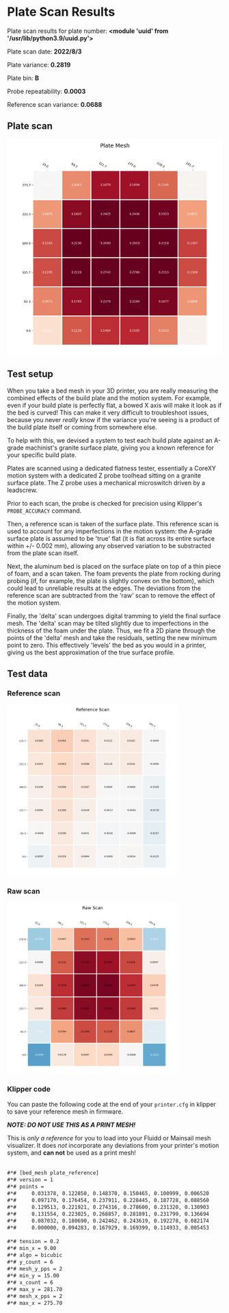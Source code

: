 # Plate Scan Results

Plate scan results for plate number: **<module 'uuid' from '/usr/lib/python3.9/uuid.py'>**

Plate scan date: **2022/8/3**

Plate variance: **0.2819**

Plate bin: **B**

Probe repeatability: **0.0003**

Reference scan variance: **0.0688**

## Plate scan

<img src="./mesh.png" width=800>


## Test setup

When you take a bed mesh in your 3D printer, you are really measuring the
combined effects of the build plate and the motion system. For example, even
if your build plate is perfectly flat, a bowed X axis will make it look as if
the bed is curved! This can make it very difficult to troubleshoot issues,
because you never *really* know if the variance you're seeing is a product of
the build plate itself or coming from somewhere else. 

To help with this, we devised a system to test each build plate against an
A-grade machinist's granite surface plate, giving you a known reference for
your specific build plate.

Plates are scanned using a dedicated flatness tester, essentially a CoreXY
motion system with a dedicated Z probe toolhead sitting on a granite surface
plate. The Z probe uses a mechanical microswitch driven by a leadscrew.

Prior to each scan, the probe is checked for precision using Klipper's
`PROBE_ACCURACY` command.

Then, a reference scan is taken of the surface plate. This reference scan is
used to account for any imperfections in the motion system: the A-grade
surface plate is assumed to be 'true' flat (it is flat across its entire
surface within +/- 0.002 mm), allowing any observed variation to be
substracted from the plate scan itself.

Next, the aluminum bed is placed on the surface plate on top of a thin piece
of foam, and a scan taken. The foam prevents the plate from rocking during
probing (if, for example, the plate is slightly convex on the bottom), which
could lead to unreliable results at the edges. The deviations from the
reference scan are subtracted from the 'raw' scan to remove the effect of the
motion system.

Finally, the 'delta' scan undergoes digital tramming to yield the final
surface mesh. The 'delta' scan may be tilted slightly due to imperfections in
the thickness of the foam under the plate. Thus, we fit a 2D plane through
the points of the 'delta' mesh and take the residuals, setting the new
minimum point to zero. This effectively 'levels' the bed as you would in a
printer, giving us the best approximation of the true surface profile.

## Test data

### Reference scan

<img src="./pre.png" width=400>


### Raw scan

<img src="./post.png" width=400>


### Klipper code

You can paste the following code at the end of your `printer.cfg` in klipper
to save your reference mesh in firmware.

***NOTE: DO NOT USE THIS AS A PRINT MESH!*** 

This is *only a reference* for you to load into your Fluidd or Mainsail mesh
visualizer. It does *not* incorporate any deviations from your printer's
motion system, and **can not** be used as a print mesh!


```

#*# [bed_mesh plate_reference]
#*# version = 1
#*# points =
#*# 	0.031378, 0.122850, 0.148370, 0.150465, 0.100999, 0.006520
#*# 	0.097170, 0.176454, 0.237911, 0.228445, 0.187728, 0.088560
#*# 	0.129513, 0.221921, 0.274316, 0.278600, 0.231320, 0.130903
#*# 	0.131554, 0.223025, 0.268857, 0.281891, 0.231799, 0.136694
#*# 	0.087032, 0.180690, 0.242462, 0.243619, 0.192278, 0.082174
#*# 	0.000000, 0.094283, 0.167929, 0.169399, 0.114933, 0.005453

#*# tension = 0.2
#*# min_x = 9.00
#*# algo = bicubic
#*# y_count = 6
#*# mesh_y_pps = 2
#*# min_y = 15.00
#*# x_count = 6
#*# max_y = 281.70
#*# mesh_x_pps = 2
#*# max_x = 275.70

```
